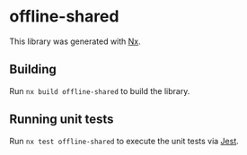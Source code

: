 # offline-shared

This library was generated with [Nx](https://nx.dev).

## Building

Run `nx build offline-shared` to build the library.

## Running unit tests

Run `nx test offline-shared` to execute the unit tests via [Jest](https://jestjs.io).
